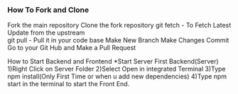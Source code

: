 ### How To Fork and Clone
Fork the main repository
Clone the fork repository
git fetch - To Fetch Latest Update from the upstream  
git pull - Pull it in your code base
Make New Branch
Make Changes 
Commit
Go to your Git Hub and Make a Pull Request



How to Start Backend and Frontend
*Start Server First
Backend(Server)
1)Right Click on Server Folder
2)Select Open in integrated Terminal
3)Type npm install(Only First Time or when u add new dependencies)
4)Type npm start in the terminal to start the Front End.
